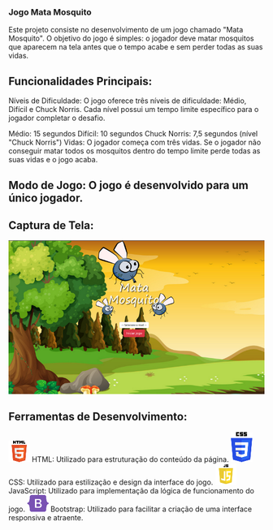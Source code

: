 ### Jogo Mata Mosquito
Este projeto consiste no desenvolvimento de um jogo chamado "Mata Mosquito". O objetivo do jogo é simples: o jogador deve matar mosquitos que aparecem na tela antes que o tempo acabe e sem perder todas as suas vidas.

## Funcionalidades Principais:
Níveis de Dificuldade: O jogo oferece três níveis de dificuldade: Médio, Difícil e Chuck Norris. Cada nível possui um tempo limite específico para o jogador completar o desafio.

Médio: 15 segundos
Difícil: 10 segundos
Chuck Norris: 7,5 segundos (nível "Chuck Norris")
Vidas: O jogador começa com três vidas. Se o jogador não conseguir matar todos os mosquitos dentro do tempo limite perde todas as suas vidas e o jogo acaba.

## Modo de Jogo: O jogo é desenvolvido para um único jogador.

## Captura de Tela:
<span><img src="./imagens/MataMosquito.png"></span>

## Ferramentas de Desenvolvimento:
<img src="./imagens/html.png">
HTML: Utilizado para estruturação do conteúdo da página.
<img src="./imagens/css.png">
CSS: Utilizado para estilização e design da interface do jogo.
<img src="./imagens/js.png"> 
JavaScript: Utilizado para implementação da lógica de funcionamento do jogo.
<img src="./imagens/bootstrap.png"> 
Bootstrap: Utilizado para facilitar a criação de uma interface responsiva e atraente.



